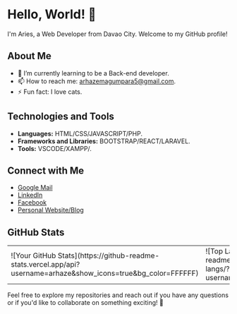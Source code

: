 # Hello, World! 👋

I'm Aries, a Web Developer from Davao City. Welcome to my GitHub profile!

## About Me

- 🌱 I’m currently learning to be a Back-end developer.
- 📫 How to reach me: arhazemagumpara5@gmail.com.
- ⚡ Fun fact: I love cats.

## Technologies and Tools

- **Languages:** HTML/CSS/JAVASCRIPT/PHP.
- **Frameworks and Libraries:** BOOTSTRAP/REACT/LARAVEL.
- **Tools:** VSCODE/XAMPP/.

## Connect with Me

- [Google Mail](arhazemagumpara5@gmail.com)
- [LinkedIn](https://www.linkedin.com/in/ariesmagumpara/)
- [Facebook](https://www.facebook.com/profile.php?id=100092555391486)
- [Personal Website/Blog](arhaze.github.io)

## GitHub Stats
<table>
  <tr>
    <td>![Your GitHub Stats](https://github-readme-stats.vercel.app/api?username=arhaze&show_icons=true&bg_color=FFFFFF)</td>
    <td>![Top Langs](https://github-readme-stats.vercel.app/api/top-langs/?username=arhaze&layout=compact)</td>
  </tr>
</table>
 

Feel free to explore my repositories and reach out if you have any questions or if you'd like to collaborate on something exciting! 🚀
